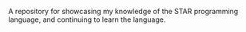 A repository for showcasing my knowledge of the STAR programming language, and continuing to learn the language.
